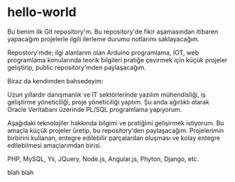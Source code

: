 # hello-world
Bu benim ilk Git repository'm. Bu repository'de fikir aşamasından itibaren yapacağım projelerle ilgili ilerleme durumu notlarımı saklayacağım.

Repostory'mde; ilgi alanlarım olan Arduino programlama, IOT, web programlama konularında teorik bilgileri pratiğe çevirmek için küçük projeler geliştirip, public repository'mden paylaşacağım.

Biraz da kendimden bahsedeyim:

Uzun yıllardır danışmanlık ve IT sektörlerinde yazılım mühendisliği, iş geliştirme yöneticiliği, proje yöneticiliği yaptım. Şu anda ağırlıklı olarak Oracle Veritabanı üzerinde PL/SQL programlama yapıyorum.

Aşağıdaki teknolojiler hakkında bilgimi ve pratiğimi gelişirmek istiyorum. Bu amaçla küçük projeler üretip, bu repository'den paylaşacağım. Projelerimin birbirini kullanan, entegre edilebilir parçalardan oluşması ve kolay entegre edilebilmesi amaçlarımdan birisi.

PHP, MySQL, Yii, JQuery, Node.js, Angular.js, Phyton, Django, etc.

blah blah


